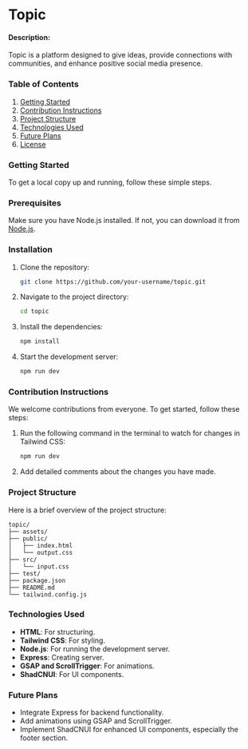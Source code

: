 # Topic

#### **Description:**
Topic is a platform designed to give ideas, provide connections with communities, and enhance positive social media presence.

### Table of Contents

1. [Getting Started](#getting-started)
2. [Contribution Instructions](#contribution-instructions)
3. [Project Structure](#project-structure)
4. [Technologies Used](#technologies-used)
5. [Future Plans](#future-plans)
6. [License](#license)

### Getting Started

To get a local copy up and running, follow these simple steps.

### Prerequisites

Make sure you have Node.js installed. If not, you can download it from [Node.js](https://nodejs.org/).

### Installation

1. Clone the repository:

   ```bash
   git clone https://github.com/your-username/topic.git
   ```

2. Navigate to the project directory:

   ```bash
   cd topic
   ```

3. Install the dependencies:

   ```bash
   npm install
   ```

4. Start the development server:

   ```bash
   npm run dev
   ```

### Contribution Instructions

We welcome contributions from everyone. To get started, follow these steps:

1. Run the following command in the terminal to watch for changes in Tailwind CSS:

   ```bash
   npm run dev
   ```

2. Add detailed comments about the changes you have made.

### Project Structure

Here is a brief overview of the project structure:

```
topic/
├── assets/
├── public/
│   ├── index.html
│   └── output.css
├── src/
│   └── input.css
├── test/
├── package.json
├── README.md
└── tailwind.config.js
```

### Technologies Used

- **HTML**: For structuring.
- **Tailwind CSS**: For styling.
- **Node.js**: For running the development server.
- **Express**: Creating server.
- **GSAP and ScrollTrigger**: For animations.
- **ShadCNUI**: For UI components.

### Future Plans

- Integrate Express for backend functionality.
- Add animations using GSAP and ScrollTrigger.
- Implement ShadCNUI for enhanced UI components, especially the footer section.